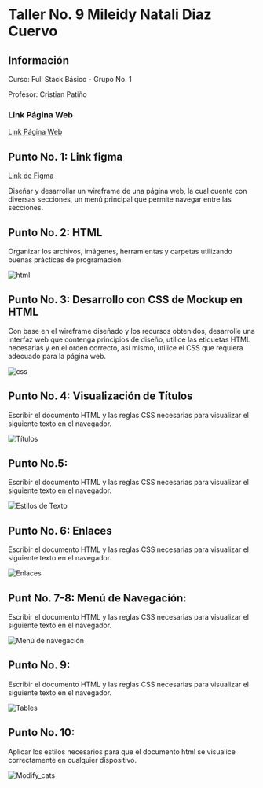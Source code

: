 <h1>Taller No. 9 Mileidy Natali Diaz Cuervo </h1>

<h2> Información </h2>
<p> Curso: Full Stack Básico - Grupo No. 1</p>
<p>Profesor: Cristian Patiño</p>
<h3>Link Página Web</h3>
<a href=" https://mileeeed.github.io/Taller-9-full-stack/" target="_blank">Link Página Web</a>
<h2> Punto No. 1: Link figma </h2>
<a href ="https://www.figma.com/file/CUJ2XTQoyq8VbWwX5i1AV8/Mileidy-Diaz---Figma-Exercise?type=design&node-id=0%3A1&mode=design&t=CkJnb53DZFWtJdIh-1" target ="_blank"> Link de Figma </a>
<p>
Diseñar y desarrollar un wireframe de una página web, la cual cuente con diversas secciones, un menú principal que permite navegar entre las secciones.
</p>
<h2> Punto No. 2: HTML </h2>
<p>
Organizar los archivos, imágenes, herramientas y carpetas utilizando buenas prácticas de programación.
</p>
<img src ="./public/images/html.png" alt="html">
<h2> Punto No. 3: Desarrollo con CSS de Mockup en HTML</h2>
<p>
Con base en el wireframe diseñado y los recursos obtenidos, desarrolle una interfaz web que contenga principios de diseño, utilice las etiquetas HTML necesarias y en el orden correcto, así mismo, utilice el CSS que requiera adecuado para la página web.
</p>
<img src ="./public/images/css.png" alt="css">
<h2>Punto No. 4: Visualización de Títulos</h2>
<p>Escribir el documento HTML y las reglas CSS necesarias para visualizar el siguiente texto en el navegador.</p>
<img src="./public/images/titulos.png"alt="Títulos">
<h2>Punto No.5:</h2> 
<p>Escribir el documento HTML y las reglas CSS necesarias para visualizar el siguiente texto en el navegador.</p>
<img src="./public/images/Text-5.png"alt="Estilos de Texto">
<h2>Punto No. 6: Enlaces</h2>
<p>Escribir el documento HTML y las reglas CSS necesarias para visualizar el siguiente texto en el navegador.</p>
<img src="./public/images/enlace.png" alt="Enlaces">
<h2>Punt No. 7-8: Menú de Navegación:</h2>
<p>Escribir el documento HTML y las reglas CSS necesarias para visualizar el siguiente texto en el navegador.</p>
<img src="./public/images/Nav.png"alt="Menú de navegación">
<h2>Punto No. 9:</h2> 
<p>Escribir el documento HTML y las reglas CSS necesarias para visualizar el siguiente texto en el navegador.</p>
<img src="./public/images/table.png" alt="Tables">
<h2>Punto No. 10:</h2>
<p>Aplicar los estilos necesarios para que el documento html se visualice correctamente en cualquier dispositivo.</p>
<img src="./public/images/modify_cats.png"alt="Modify_cats">